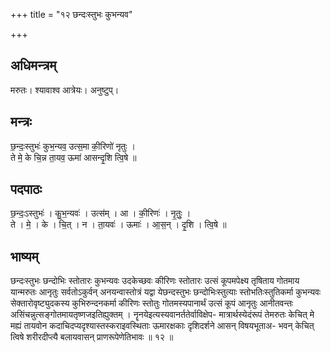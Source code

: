 +++
title = "१२ छन्दःस्तुभः कुभन्यव"

+++
## अधिमन्त्रम्
मरुतः। श्यावाश्व आत्रेयः। अनुष्टुप्।

## मन्त्रः
छ॒न्दः॒स्तुभः॑ कुभ॒न्यव॒ उत्स॒मा की॒रिणो॑ नृतुः ।  
ते मे॒ के चि॒न्न ता॒यव॒ ऊमा॑ आसन्दृ॒शि त्वि॒षे ॥

## पदपाठः
छ॒न्दः॒ऽस्तुभः॑ । कु॒भ॒न्यवः॑ । उत्स॑म् । आ । की॒रिणः॑ । नृ॒तुः॒ ।  
ते । मे॒ । के । चि॒त् । न । ता॒यवः॑ । ऊमाः॑ । आ॒स॒न् । दृ॒शि । त्वि॒षे ॥

## भाष्यम्
छन्दःस्तुभः छन्दोभिः स्तोतारः कुभन्यवः उदकेच्छवः कीरिणः स्तोतारः उत्सं कूपमपेक्ष्य तृषिताय गोतमाय यान्मरुतः आनृतुः सर्वतोऽकुर्वन् अनयन्वास्तोत्रं यद्वा येछन्दस्तुभः छन्दोभिःस्तुत्याः स्तोभतिःस्तुतिकर्मा कुभन्यवः सेक्तारोवृष्ट्युदकस्य कुभिरुन्दनकर्मा कीरिणः स्तोतुः गोतमस्यपानार्थं उत्सं कूपं आनृतुः आनीतवन्तः असिंचन्नुत्सङ्गोतमायतृष्णजइतिह्युक्तम् । नॄनयेइत्यस्यवानर्ततेर्वाविक्षेप- मात्रार्थस्येदंरूपं तेमरुतः केचित् मे मह्यं तायवोन कदाचिदप्यदृश्यास्तस्कराइवस्थिताः ऊमारक्षकाः दृशिदर्शने आसन् विषयभूताअ- भवन् केचित् त्विषे शरीरदीप्त्यै बलायवासन् प्राणरूपेणेतिभावः ॥ १२ ॥